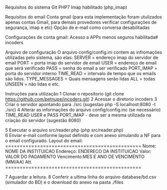 Requisitos do sistema
	Git
	PHP7
	Imap habilitado (php_imap)

Requisitos do email
	Conta gmail (para esta implementação foram utulizados apenas contas Gmail, para demais provedores verificar configurações de segurança, imap e etc)
	Opção de e-mail como conversa desabilitadas

Configurações de conta gmail:
	Acesso a APPs menos seguros habilitada# incoders

Arquivo de configuração
	O arquivo config/config.ini contem as infromações utilizadas pelo sistema, são elas:
	SERVER = endereço imap do servidor de email
	PORT = porta imap do servidor de email
	USER = endereço de email que será verificado
	PASS = senha do email a ser verificado
	PORT_IMAP = porta do servidor interno
	TIME_READ = intervalo de tempo que os emails são lidos.
	TYPE_MESSAGES =  Quais mensagens serão lidas ALL = todas UNSEEN = não lidas e etc.


Instruções para utilização
1 Clonar o repositorio (git clone https://github.com/petnupe/incoders.git)
2 Acessar o diretorio incoders
3 Criar o servidor apontando para ./src (sugestao php -S localhost:8080 -t ./src)
4 Alterar as informações do arquivo config/config.inc (se necessário)
	TIME_READ
	USER e PASS
	PORT_IMAP - deve ser a mesma utilizada na criação do servidor (sugestão 8080)

5 Executar o arquivo src/reader.php (php src/reader.php)	
6 Enviar e-mail conforme layout definido e com anexo simulando a NF para o email configurado.
	Layout do email:
	===============================================
		Nome:  NOME DA INSTITUICAO
		Endereço: ENDERECO DA INSTITUICAO
		Valor: VALOR DO PAGAMENTO
		Vencimento:MES E ANO DE VENCIMENTO (MM/AA)
		Att.
	===============================================

7 Aguardar a leitura.
8 Conferir a ultima linha do arquivo database/bd.csv (simulador do BD) e o download do anexo na pasta ./files
